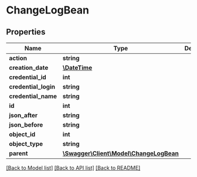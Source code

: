 # ChangeLogBean

## Properties
Name | Type | Description | Notes
------------ | ------------- | ------------- | -------------
**action** | **string** |  | [optional] 
**creation_date** | [**\DateTime**](\DateTime.md) |  | [optional] 
**credential_id** | **int** |  | [optional] 
**credential_login** | **string** |  | [optional] 
**credential_name** | **string** |  | [optional] 
**id** | **int** |  | [optional] 
**json_after** | **string** |  | [optional] 
**json_before** | **string** |  | [optional] 
**object_id** | **int** |  | [optional] 
**object_type** | **string** |  | [optional] 
**parent** | [**\Swagger\Client\Model\ChangeLogBean**](ChangeLogBean.md) |  | [optional] 

[[Back to Model list]](../README.md#documentation-for-models) [[Back to API list]](../README.md#documentation-for-api-endpoints) [[Back to README]](../README.md)



